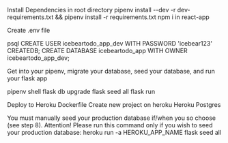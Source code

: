 Install Dependencies in root directory
pipenv install --dev -r dev-requirements.txt && pipenv install -r requirements.txt
npm i in react-app

Create .env file

psql
CREATE USER icebeartodo_app_dev WITH PASSWORD 'icebear123' CREATEDB;
CREATE DATABASE icebeartodo_app WITH OWNER icebeartodo_app_dev;

Get into your pipenv, migrate your database, seed your database, and run your flask app

pipenv shell
flask db upgrade
flask seed all
flask run

Deploy to Heroku
Dockerfile
Create new project on heroku
Heroku Postgres

You must manually seed your production database if/when you so choose (see step 8). Attention! Please run this command only if you wish to seed your production database: heroku run -a HEROKU_APP_NAME flask seed all

